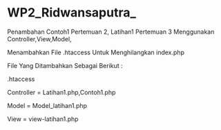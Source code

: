 # WP2_Ridwansaputra_
Penambahan Contoh1 Pertemuan 2, Latihan1 Pertemuan 3 Menggunakan Controller,View,Model,

Menambahkan File .htaccess Untuk Menghilangkan index.php

File Yang Ditambahkan Sebagai Berikut :

.htaccess

Controller = Latihan1.php,Contoh1.php

Model      = Model_latihan1.php

View       = view-latihan1.php
